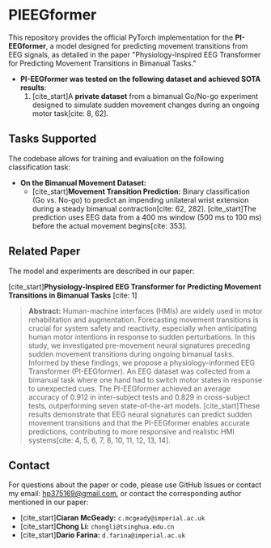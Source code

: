 # PIEEGformer
This repository provides the official PyTorch implementation for the **PI-EEGformer**, a model designed for predicting movement transitions from EEG signals, as detailed in the paper "Physiology-Inspired EEG Transformer for Predicting Movement Transitions in Bimanual Tasks."

* **PI-EEGformer was tested on the following dataset and achieved SOTA results**:
    1.  [cite_start]A **private dataset** from a bimanual Go/No-go experiment designed to simulate sudden movement changes during an ongoing motor task[cite: 8, 62].

## Tasks Supported

The codebase allows for training and evaluation on the following classification task:

* **On the Bimanual Movement Dataset:**
    * [cite_start]**Movement Transition Prediction:** Binary classification (Go vs. No-go) to predict an impending unilateral wrist extension during a steady bimanual contraction[cite: 62, 282]. [cite_start]The prediction uses EEG data from a 400 ms window (500 ms to 100 ms) before the actual movement begins[cite: 353].

## Related Paper

The model and experiments are described in our paper:

[cite_start]**Physiology-Inspired EEG Transformer for Predicting Movement Transitions in Bimanual Tasks** [cite: 1]

> **Abstract:** Human-machine interfaces (HMIs) are widely used in motor rehabilitation and augmentation. Forecasting movement transitions is crucial for system safety and reactivity, especially when anticipating human motor intentions in response to sudden perturbations. In this study, we investigated pre-movement neural signatures preceding sudden movement transitions during ongoing bimanual tasks. Informed by these findings, we propose a physiology-informed EEG Transformer (PI-EEGformer). An EEG dataset was collected from a bimanual task where one hand had to switch motor states in response to unexpected cues. The PI-EEGformer achieved an average accuracy of 0.912 in inter-subject tests and 0.829 in cross-subject tests, outperforming seven state-of-the-art models. [cite_start]These results demonstrate that EEG neural signatures can predict sudden movement transitions and that the PI-EEGformer enables accurate predictions, contributing to more responsive and realistic HMI systems[cite: 4, 5, 6, 7, 8, 10, 11, 12, 13, 14].

## Contact

For questions about the paper or code, please use GitHub Issues or contact my email: hp375169@gmail.com, or contact the corresponding author mentioned in our paper:
* [cite_start]**Ciaran McGeady:** `c.mcgeady@imperial.ac.uk`
* [cite_start]**Chong Li:** `chongli@tsinghua.edu.cn`
* [cite_start]**Dario Farina:** `d.farina@imperial.ac.uk`
